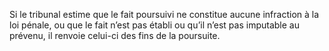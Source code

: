 Si le tribunal estime que le fait poursuivi ne constitue aucune infraction à la loi pénale, ou que le fait n’est pas établi ou qu’il n’est pas imputable au prévenu, il renvoie celui-ci des fins de la poursuite.